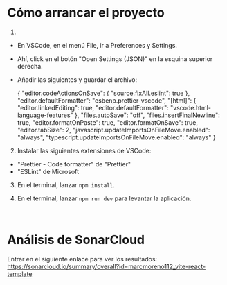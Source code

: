 # Cómo arrancar el proyecto

1.

- En VSCode, en el menú File, ir a Preferences y Settings.
- Ahí, click en el botón "Open Settings (JSON)" en la esquina superior derecha.
- Añadir las siguientes y guardar el archivo:

  {
  "editor.codeActionsOnSave": {
  "source.fixAll.eslint": true
  },
  "editor.defaultFormatter": "esbenp.prettier-vscode",
  "[html]": {
  "editor.linkedEditing": true,
  "editor.defaultFormatter": "vscode.html-language-features"
  },
  "files.autoSave": "off",
  "files.insertFinalNewline": true,
  "editor.formatOnPaste": true,
  "editor.formatOnSave": true,
  "editor.tabSize": 2,
  "javascript.updateImportsOnFileMove.enabled": "always",
  "typescript.updateImportsOnFileMove.enabled": "always"
  }

2. Instalar las siguientes extensiones de VSCode:

- "Prettier - Code formatter" de "Prettier"
- "ESLint" de Microsoft

3. En el terminal, lanzar `npm install`.

4. En el terminal, lanzar `npm run dev` para levantar la aplicación.

<br>

# Análisis de SonarCloud

Entrar en el siguiente enlace para ver los resultados: https://sonarcloud.io/summary/overall?id=marcmoreno112_vite-react-template
